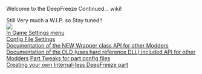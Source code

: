 Welcome to the DeepFreeze Continued... wiki!

Still Very much a W.I.P. so Stay tuned!!   
![](http://i.imgur.com/GPowD3m.png)   
[In Game Settings menu](https://github.com/JPLRepo/DeepFreeze/wiki/Space-Center-Settings-Menu-Options)   
[Config File Settings](https://github.com/JPLRepo/DeepFreeze/wiki/Config-File-Settings)   
[Documentation of the NEW Wrapper class API for other Modders](https://github.com/JPLRepo/DeepFreeze/wiki/DeepFreeze-API---Wrapper-Class)  
[Documentation of the OLD (uses hard reference DLL) included API for other Modders](https://github.com/JPLRepo/DeepFreeze/wiki/DeepFreeze-API-documentation-(DFInterface.DLL))   
[Part Tweaks for part config files](https://github.com/JPLRepo/DeepFreeze/wiki/Part-config-file-Tweaks)  
[Creating your own Internal-less DeepFreeze part](https://github.com/JPLRepo/DeepFreeze/wiki/Creating-your-own-Internal-less-Freezer-Part)      